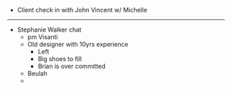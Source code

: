 - Client check in with John Vincent w/ Michelle
- ---
- Stephanie Walker chat
	- pm Visanti
	- Old designer with 10yrs experience
		- Left
		- Big shoes to fill
		- Brian is over committed
	- Beulah
	-